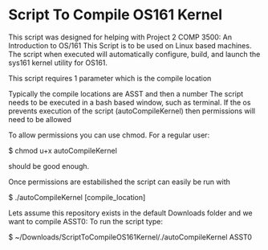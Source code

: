 # Script To Compile OS161 Kernel
This script was designed for helping with Project 2 COMP 3500: An Introduction to OS/161
This Script is to be used on Linux based machines. The script when executed will automatically configure, build, and launch the sys161 kernel utility for OS161.

This script requires 1 parameter which is the compile location

Typically the compile locations are ASST and then a number
The script needs to be executed in a bash based window, such as terminal.
If the os prevents execution of the script (autoCompileKernel) then permissions will need to be allowed

To allow permissions you can use chmod. For a regular user: 

  $ chmod u+x autoCompileKernel

should be good enough.

Once permissions are estabilished the script can easily be run with 

  $ ./autoCompileKernel [compile_location]

Lets assume this repository exists in the default Downloads folder and we want to compile ASST0:
To run the script type:


$ ~/Downloads/ScriptToCompileOS161Kernel/./autoCompileKernel ASST0




